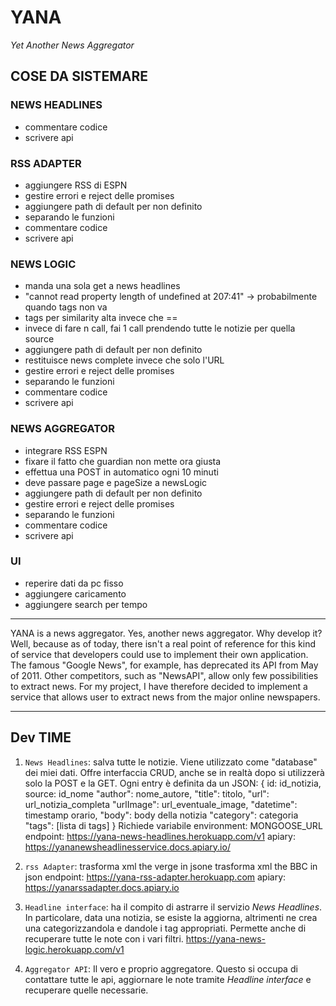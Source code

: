 # YANA
_Yet Another News Aggregator_

## COSE DA SISTEMARE
### NEWS HEADLINES
- commentare codice
- scrivere api
### RSS ADAPTER
- aggiungere RSS di ESPN
- gestire errori e reject delle promises
- aggiungere path di default per non definito
- separando le funzioni
- commentare codice
- scrivere api
### NEWS LOGIC
- manda una sola get a news headlines
- "cannot read property length of undefined at 207:41" -> probabilmente quando tags non va
- tags per similarity alta invece che ==
- invece di fare n call, fai 1 call prendendo tutte le notizie per quella source
- aggiungere path di default per non definito
- restituisce news complete invece che solo l'URL
- gestire errori e reject delle promises
- separando le funzioni
- commentare codice
- scrivere api
### NEWS AGGREGATOR
- integrare RSS ESPN
- fixare il fatto che guardian non mette ora giusta
- effettua una POST in automatico ogni 10 minuti
- deve passare page e pageSize a newsLogic
- aggiungere path di default per non definito
- gestire errori e reject delle promises
- separando le funzioni
- commentare codice
- scrivere api
### UI
- reperire dati da pc fisso
- aggiungere caricamento
- aggiungere search per tempo

***
YANA is a news aggregator. Yes, another news aggregator. Why develop it? Well, because as of today, there isn't a real point of reference for this kind of service that developers could use to implement their own application. The famous "Google News", for example, has deprecated its API from May of 2011. Other competitors, such as "NewsAPI", allow only few possibilities to extract news. For my project, I have therefore decided to implement a service that allows user to extract news from the major online newspapers.
***

## Dev TIME
1. ``News Headlines``: salva tutte le notizie. Viene utilizzato come "database" dei miei dati. Offre interfaccia CRUD, anche se in realtà dopo si utilizzerà solo la POST e la GET. Ogni entry è definita da un JSON: {
id: id_notizia,
source: id_nome
"author": nome_autore,
"title": titolo,
"url": url_notizia_completa
"urlImage": url_eventuale_image,
"datetime": timestamp orario,
"body": body della notizia
"category": categoria
"tags": [lista di tags]
} Richiede variabile environment: MONGOOSE_URL endpoint: https://yana-news-headlines.herokuapp.com/v1
apiary: https://yananewsheadlinesservice.docs.apiary.io/

2. ``rss Adapter``: trasforma xml the verge in jsone  trasforma xml the BBC in json endpoint: https://yana-rss-adapter.herokuapp.com apiary: https://yanarssadapter.docs.apiary.io

4. ``Headline interface``: ha il compito di astrarre il servizio _News Headlines_. In particolare, data una notizia, se esiste la aggiorna, altrimenti ne crea una categorizzandola e dandole i tag appropriati. Permette anche di recuperare tutte le note con i vari filtri. https://yana-news-logic.herokuapp.com/v1

5. ``Aggregator API``: Il vero e proprio aggregatore. Questo si occupa di contattare tutte le api, aggiornare le note tramite _Headline interface_  e recuperare quelle necessarie.

